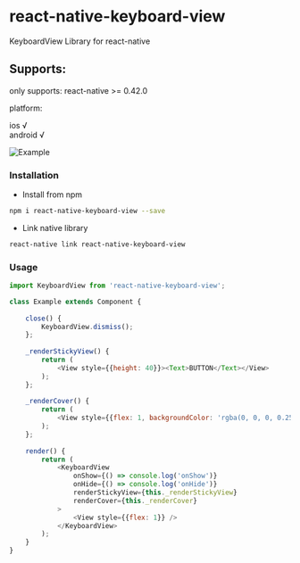 # react-native-keyboard-view
KeyboardView Library for react-native

## Supports:

only supports: react-native >= 0.42.0

platform:

ios √  
android √   

![Example](https://github.com/shimohq/react-native-keyboard-view/raw/master/preview.gif)

### Installation

* Install from npm

```bash
npm i react-native-keyboard-view --save
```

* Link native library

```bash
react-native link react-native-keyboard-view
```


### Usage


```javascript
import KeyboardView from 'react-native-keyboard-view';

class Example extends Component {
    
    close() {
        KeyboardView.dismiss();
    };
    
    _renderStickyView() {
        return (
            <View style={{height: 40}}><Text>BUTTON</Text></View>
        );
    };
    
    _renderCover() {
        return (
            <View style={{flex: 1, backgroundColor: 'rgba(0, 0, 0, 0.25)'}} />
        );
    };
    
    render() {
        return (
            <KeyboardView
                onShow={() => console.log('onShow')}
                onHide={() => console.log('onHide')}
                renderStickyView={this._renderStickyView}
                renderCover={this._renderCover}
            >
                <View style={{flex: 1}} />
            </KeyboardView>
        );
    }
}

```

